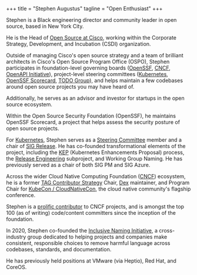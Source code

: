 +++
title = "Stephen Augustus"
tagline = "Open Enthusiast"
+++

Stephen is a Black engineering director and community leader in open source,
based in New York City.

He is the Head of [Open Source at Cisco][cisco-open], working within the
Corporate Strategy, Development, and Incubation (CSDI) organization.

Outside of managing Cisco's open source strategy and a team of brilliant
architects in Cisco's Open Source Program Office (OSPO), Stephen participates
in foundation-level governing boards ([OpenSSF][ossf], [CNCF][cncf],
[OpenAPI Initiative][oapi]), project-level steering committees
([Kubernetes][k8s], [OpenSSF Scorecard][scorecard], [TODO Group][todo]), and
helps maintain a few codebases around open source projects you may have heard of.

Additionally, he serves as an advisor and investor for startups in the open
source ecosystem.

Within the Open Source Security Foundation (OpenSSF), he maintains OpenSSF
Scorecard, a project that helps assess the security posture of open source
projects.

For [Kubernetes][k8s], Stephen serves as a [Steering Committee][k8s-steering]
member and a chair of [SIG Release][sig-release].
He has co-founded transformational elements of the project, including the
[KEP][enhancements] (Kubernetes Enhancements Proposal) process, the
[Release Engineering][releng] subproject, and Working Group Naming. He has
previously served as a chair of both SIG PM and SIG Azure.

Across the wider Cloud Native Computing Foundation ([CNCF][cncf]) ecosystem, he
is a former [TAG Contributor Strategy][contrib-strat] Chair, [Dex][dex]
maintainer, and Program Chair for [KubeCon / CloudNativeCon][kubecon], the
cloud native community's flagship conference.

Stephen is a [prolific contributor][devstats] to CNCF projects, and is amongst
the top 100 (as of writing) code/content committers since the inception of the
foundation.

In 2020, Stephen co-founded the [Inclusive Naming Initiative][ini], a
cross-industry group dedicated to helping projects and companies make
consistent, responsible choices to remove harmful language across codebases,
standards, and documentation.

He has previously held positions at VMware (via Heptio), Red Hat, and CoreOS.

<!-- FIXME:
This is a low-effort way to do link verification for Mastodon.

Consider rolling this into the partials for the theme:
https://github.com/escalate/hugo-split-theme/blob/master/layouts/partials/links.html
-->
<!-- markdownlint-disable-next-line MD033 -->
<a rel="me" href="https://hachyderm.io/@justaugustus"></a>

[cisco-open]: https://opensource.cisco.com/
[cncf]: https://www.cncf.io/
[contrib-strat]: https://github.com/cncf/tag-contributor-strategy
[devstats]: https://all.devstats.cncf.io/d/22/prs-authors-table?orgId=1
[dex]: https://github.com/dexidp/dex
[enhancements]: https://git.k8s.io/enhancements
[ini]: https://inclusivenaming.org/
[k8s]: https://kubernetes.io/
[k8s-steering]: https://git.k8s.io/steering
[kubecon]: https://kubecon.io
[oapi]: https://www.openapis.org/
[ossf]: https://openssf.org/
[releng]: https://git.k8s.io/community/sig-release#release-engineering
[scorecard]: https://github.com/ossf/scorecard
[sig-release]: https://git.k8s.io/community/sig-release
[todo]: https://todogroup.org/
